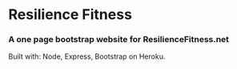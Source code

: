 # Resilience Fitness
### A one page bootstrap website for ResilienceFitness.net

Built with: Node, Express, Bootstrap on Heroku.